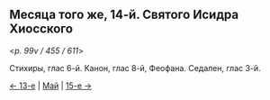 
## Месяца того же, 14-й. Святого Исидра Хиосского

<*p. 99v / 455 / 611*>

Стихиры, глас 6-й. Канон, глас 8-й, Феофана. Седален, глас 3-й.  

[← 13-е](05_13_EUR.ru.md) | [Май](README.md#14-й) | [15-е →](05_15_EUR.ru.md)
